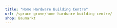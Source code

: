 ```yaml
---
title: "Home Hardware Building Centre"
url: /spruce-grove/home-hardware-building-centre/
shop: Baumarkt
---
```

